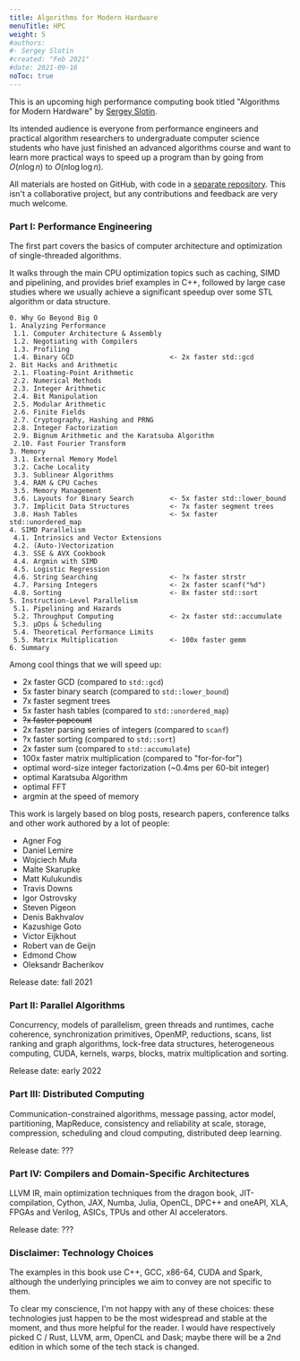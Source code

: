 ```yaml
---
title: Algorithms for Modern Hardware
menuTitle: HPC
weight: 5
#authors:
#- Sergey Slotin
#created: "Feb 2021"
#date: 2021-09-16
noToc: true
---
```


This is an upcoming high performance computing book titled "Algorithms for Modern Hardware" by [Sergey Slotin](http://sereja.me/).

Its intended audience is everyone from performance engineers and practical algorithm researchers to undergraduate computer science students who have just finished an advanced algorithms course and want to learn more practical ways to speed up a program than by going from $O(n \log n)$ to $O(n \log \log n)$.

All materials are hosted on GitHub, with code in a [separate repository](https://github.com/sslotin/scmm-code). This isn't a collaborative project, but any contributions and feedback are very much welcome.

### Part I: Performance Engineering

The first part covers the basics of computer architecture and optimization of single-threaded algorithms.

It walks through the main CPU optimization topics such as caching, SIMD and pipelining, and provides brief examples in C++, followed by large case studies where we usually achieve a significant speedup over some STL algorithm or data structure.

```
0. Why Go Beyond Big O
1. Analyzing Performance
 1.1. Computer Architecture & Assembly
 1.2. Negotiating with Compilers
 1.3. Profiling
 1.4. Binary GCD                        <- 2x faster std::gcd
2. Bit Hacks and Arithmetic
 2.1. Floating-Point Arithmetic
 2.2. Numerical Methods
 2.3. Integer Arithmetic
 2.4. Bit Manipulation
 2.5. Modular Arithmetic
 2.6. Finite Fields
 2.7. Cryptography, Hashing and PRNG
 2.8. Integer Factorization
 2.9. Bignum Arithmetic and the Karatsuba Algorithm
 2.10. Fast Fourier Transform
3. Memory
 3.1. External Memory Model
 3.2. Cache Locality
 3.3. Sublinear Algorithms
 3.4. RAM & CPU Caches
 3.5. Memory Management
 3.6. Layouts for Binary Search         <- 5x faster std::lower_bound
 3.7. Implicit Data Structures          <- 7x faster segment trees
 3.8. Hash Tables                       <- 5x faster std::unordered_map
4. SIMD Parallelism
 4.1. Intrinsics and Vector Extensions
 4.2. (Auto-)Vectorization
 4.3. SSE & AVX Cookbook
 4.4. Argmin with SIMD
 4.5. Logistic Regression
 4.6. String Searching                  <- ?x faster strstr
 4.7. Parsing Integers                  <- 2x faster scanf("%d")
 4.8. Sorting                           <- 8x faster std::sort
5. Instruction-Level Parallelism
 5.1. Pipelining and Hazards
 5.2. Throughput Computing              <- 2x faster std::accumulate
 5.3. µOps & Scheduling
 5.4. Theoretical Performance Limits
 5.5. Matrix Multiplication             <- 100x faster gemm
6. Summary
```

Among cool things that we will speed up:

- 2x faster GCD (compared to `std::gcd`)
- 5x faster binary search (compared to `std::lower_bound`)
- 7x faster segment trees
- 5x faster hash tables (compared to `std::unordered_map`)
- ~~?x faster popcount~~
- 2x faster parsing series of integers (compared to `scanf`)
- ?x faster sorting (compared to `std::sort`)
- 2x faster sum (compared to `std::accumulate`)
- 100x faster matrix multiplication (compared to "for-for-for")
- optimal word-size integer factorization (~0.4ms per 60-bit integer)
- optimal Karatsuba Algorithm
- optimal FFT
- argmin at the speed of memory

This work is largely based on blog posts, research papers, conference talks and other work authored by a lot of people:

- Agner Fog
- Daniel Lemire
- Wojciech Muła
- Malte Skarupke
- Matt Kulukundis
- Travis Downs
- Igor Ostrovsky
- Steven Pigeon
- Denis Bakhvalov
- Kazushige Goto
- Victor Eijkhout
- Robert van de Geijn
- Edmond Chow
- Oleksandr Bacherikov

Release date: fall 2021

### Part II: Parallel Algorithms

Concurrency, models of parallelism, green threads and runtimes, cache coherence, synchronization primitives, OpenMP, reductions, scans, list ranking and graph algorithms, lock-free data structures, heterogeneous computing, CUDA, kernels, warps, blocks, matrix multiplication and sorting.

Release date: early 2022

### Part III: Distributed Computing

Communication-constrained algorithms, message passing, actor model, partitioning, MapReduce, consistency and reliability at scale, storage, compression, scheduling and cloud computing, distributed deep learning.

Release date: ???

### Part IV: Compilers and Domain-Specific Architectures

LLVM IR, main optimization techniques from the dragon book, JIT-compilation, Cython, JAX, Numba, Julia, OpenCL, DPC++ and oneAPI, XLA, FPGAs and Verilog, ASICs, TPUs and other AI accelerators.

Release date: ???

### Disclaimer: Technology Choices

The examples in this book use C++, GCC, x86-64, CUDA and Spark, although the underlying principles we aim to convey are not specific to them.

To clear my conscience, I'm not happy with any of these choices: these technologies just happen to be the most widespread and stable at the moment, and thus more helpful for the reader. I would have respectively picked C / Rust, LLVM, arm, OpenCL and Dask; maybe there will be a 2nd edition in which some of the tech stack is changed.
